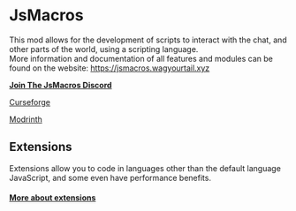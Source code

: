 # JsMacros

This mod allows for the development of scripts to interact with the chat, and other parts of the world, using a scripting language.  
More information and documentation of all features and modules can be found on the website: <https://jsmacros.wagyourtail.xyz>

[**Join The JsMacros Discord**](https://discord.gg/P6W58J8)

[Curseforge](https://www.curseforge.com/minecraft/mc-mods/jsmacros)

[Modrinth](https://modrinth.com/mod/jsmacros/)

## Extensions

Extensions allow you to code in languages other than the default language JavaScript, and some even have performance benefits. 

#### [More about extensions](https://jsmacros.wagyourtail.xyz/?/extensions.html)
